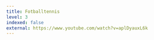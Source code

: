 ```yaml
---
title: Fotballtennis
level: 3
indexed: false
external: https://www.youtube.com/watch?v=aplDyauxL6k
---
```

